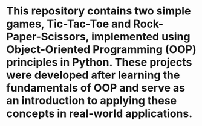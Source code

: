 # This repository contains two simple games, Tic-Tac-Toe and Rock-Paper-Scissors, implemented using Object-Oriented Programming (OOP) principles in Python. These projects were developed after learning the fundamentals of OOP and serve as an introduction to applying these concepts in real-world applications.
